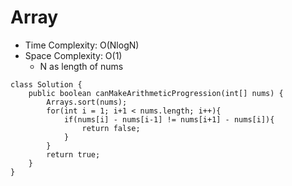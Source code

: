 # Array
* Time Complexity: O(NlogN)
* Space Complexity: O(1)
	* N as length of nums
```
class Solution {
    public boolean canMakeArithmeticProgression(int[] nums) {
        Arrays.sort(nums);
        for(int i = 1; i+1 < nums.length; i++){
            if(nums[i] - nums[i-1] != nums[i+1] - nums[i]){
                return false;
            }
        }
        return true;
    }
}
```